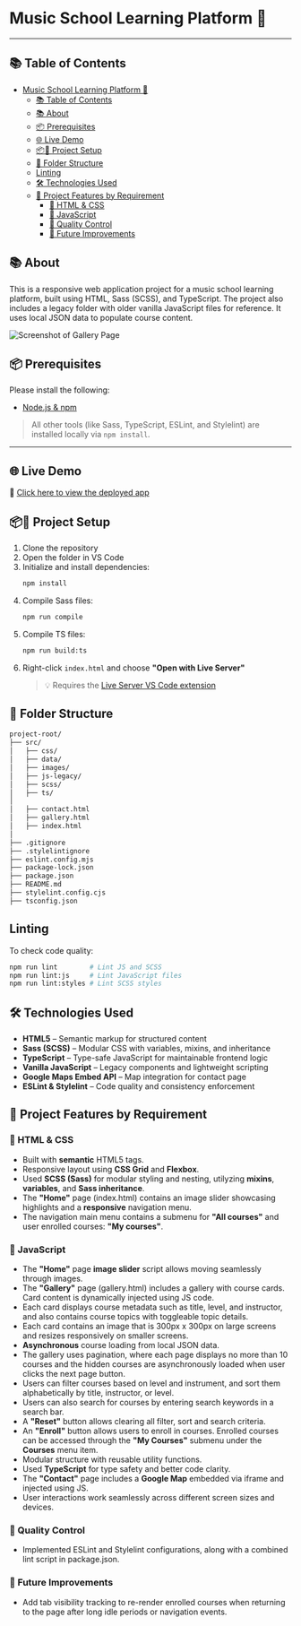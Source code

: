 # Music School Learning Platform 🎵

---

## 📚 Table of Contents
- [Music School Learning Platform 🎵](#music-school-learning-platform-)
  - [📚 Table of Contents](#-table-of-contents)
  - [📚 About](#-about)
  - [📦 Prerequisites](#-prerequisites)
  - [🌐 Live Demo](#-live-demo)
  - [📦🚀 Project Setup](#-project-setup)
  - [📁 Folder Structure](#-folder-structure)
  - [Linting](#linting)
  - [🛠️ Technologies Used](#️-technologies-used)
  - [🧩 Project Features by Requirement](#-project-features-by-requirement)
    - [🧱 HTML \& CSS](#-html--css)
    - [🧠 JavaScript](#-javascript)
    - [🧪 Quality Control](#-quality-control)
    - [🧭 Future Improvements](#-future-improvements)


## <a name="about"></a>📚 About
This is a responsive web application project for a music school learning platform, built using HTML, Sass (SCSS), and TypeScript. The project also includes a legacy folder with older vanilla JavaScript files for reference. It uses local JSON data to populate course content.

![Screenshot of Gallery Page](src/images/screenshots/screenshot.png)

## <a name="prerequisites"></a>📦 Prerequisites

Please install the following:

- [Node.js & npm](https://nodejs.org/)

> All other tools (like Sass, TypeScript, ESLint, and Stylelint) are installed locally via `npm install`.

---

## 🌐 Live Demo

🔗 [Click here to view the deployed app](https://my-music-app-uca8.onrender.com/)


## <a name="project-setup"></a>📦🚀 Project Setup

1. Clone the repository
2. Open the folder in VS Code
3. Initialize and install dependencies:
   ```bash
   npm install
   ```
4. Compile Sass files:
   ```bash
   npm run compile
   ```
5. Compile TS files:
   ```bash
   npm run build:ts
   ```
6. Right-click `index.html` and choose **"Open with Live Server"**
   > 💡 Requires the [Live Server VS Code extension](https://marketplace.visualstudio.com/items?itemName=ritwickdey.LiveServer)

## 📁 Folder Structure

```txt
project-root/
├── src/
│   ├── css/
│   ├── data/
│   ├── images/
│   ├── js-legacy/
│   ├── scss/
│   ├── ts/
│
│   ├── contact.html
│   ├── gallery.html
│   ├── index.html
│
├── .gitignore
├── .stylelintignore
├── eslint.config.mjs
├── package-lock.json
├── package.json
├── README.md
├── stylelint.config.cjs
├── tsconfig.json
```
## Linting

To check code quality:

```bash
npm run lint        # Lint JS and SCSS
npm run lint:js     # Lint JavaScript files
npm run lint:styles # Lint SCSS styles
```

## 🛠️ Technologies Used

- **HTML5** – Semantic markup for structured content
- **Sass (SCSS)** – Modular CSS with variables, mixins, and inheritance
- **TypeScript** – Type-safe JavaScript for maintainable frontend logic
- **Vanilla JavaScript** – Legacy components and lightweight scripting
- **Google Maps Embed API** – Map integration for contact page
- **ESLint & Stylelint** – Code quality and consistency enforcement

## 🧩 Project Features by Requirement

### 🧱 HTML & CSS

- Built with **semantic** HTML5 tags.
- Responsive layout using **CSS Grid** and **Flexbox**.
- Used **SCSS (Sass)** for modular styling and nesting, utilyzing **mixins**, **variables**, and **Sass inheritance**.
- The **"Home"** page (index.html) contains an image slider showcasing highlights and a **responsive** navigation menu.
- The navigation main menu contains a submenu for **"All courses"** and user enrolled courses: **"My courses"**.

### 🧠 JavaScript

- The **"Home"** page **image slider** script allows moving seamlessly through images. 
- The **"Gallery"** page (gallery.html) includes a gallery with course cards. Card content is dynamically injected using JS code.
- Each card displays course metadata such as title, level, and instructor, and also contains course topics with toggleable topic details.
- Each card contains an image that is 300px x 300px on large screens and resizes responsively on smaller screens.
- **Asynchronous** course loading from local JSON data.
- The gallery uses pagination, where each page displays no more than 10 courses and the hidden courses are asynchronously loaded when user clicks the next page button.
- Users can filter courses based on level and instrument, and sort them alphabetically by title, instructor, or level.
- Users can also search for courses by entering search keywords in a search bar.
- A **"Reset"** button allows clearing all filter, sort and search criteria.
- An **"Enroll"** button allows users to enroll in courses. Enrolled courses can be accessed through the **"My Courses"** submenu under the **Courses** menu item.
- Modular structure with reusable utility functions.
- Used **TypeScript** for type safety and better code clarity.
- The **"Contact"** page includes a **Google Map** embedded via iframe and injected using JS.
- User interactions work seamlessly across different screen sizes and devices.

### 🧪 Quality Control
- Implemented ESLint and Stylelint configurations, along with a combined lint script in package.json.

### 🧭 Future Improvements

- Add tab visibility tracking to re-render enrolled courses when returning to the page after long idle periods or navigation events.
